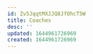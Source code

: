 ```yaml
---
id: Zv5JqqtMXJJQ8JfOhcT5W
title: Coaches
desc: ''
updated: 1644961726969
created: 1644961726969
---
```


